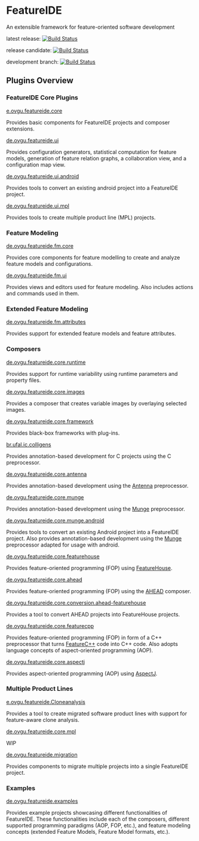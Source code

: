 # FeatureIDE

An extensible framework for feature-oriented software development

latest release:
[![Build Status](https://travis-ci.org/FeatureIDE/FeatureIDE.svg?branch=master)](https://travis-ci.org/FeatureIDE/FeatureIDE)

release candidate:
[![Build Status](https://travis-ci.org/FeatureIDE/FeatureIDE.svg?branch=release3.6)](https://travis-ci.org/FeatureIDE/FeatureIDE)

development branch:
[![Build Status](https://travis-ci.org/FeatureIDE/FeatureIDE.svg?branch=develop)](https://travis-ci.org/FeatureIDE/FeatureIDE)

## Plugins Overview

### FeatureIDE Core Plugins

[e.ovgu.featureide.core](https://github.com/FeatureIDE/FeatureIDE/tree/develop/plugins/de.ovgu.featureide.core)

Provides basic components for FeatureIDE projects and composer extensions.

[de.ovgu.featureide.ui](https://github.com/FeatureIDE/FeatureIDE/tree/develop/plugins/de.ovgu.featureide.ui)

Provides configuration generators, statistical computation for feature models, generation of feature relation graphs, a collaboration view, and a configuration map view.

[de.ovgu.featureide.ui.android](https://github.com/FeatureIDE/FeatureIDE/tree/develop/plugins/de.ovgu.featureide.ui.android)

Provides tools to convert an existing android project into a FeatureIDE project.

[de.ovgu.featureide.ui.mpl](https://github.com/FeatureIDE/FeatureIDE/tree/develop/plugins/de.ovgu.featureide.ui.mpl)

Provides tools to create multiple product line (MPL) projects.

### Feature Modeling

[de.ovgu.featureide.fm.core](https://github.com/FeatureIDE/FeatureIDE/tree/develop/plugins/de.ovgu.featureide.fm.core)

Provides core components for feature modelling to create and analyze feature models and configurations.

[de.ovgu.featureide.fm.ui](https://github.com/FeatureIDE/FeatureIDE/tree/develop/plugins/de.ovgu.featureide.fm.ui)

Provides views and editors used for feature modeling. Also includes actions and commands used in them.

### Extended Feature Modeling

[de.ovgu.featureide.fm.attributes](https://github.com/FeatureIDE/FeatureIDE/tree/develop/plugins/de.ovgu.featureide.attributes/src/de/ovgu/featureide/fm/attributes)

Provides support for extended feature models and feature attributes.

### Composers

[de.ovgu.featureide.core.runtime](https://github.com/FeatureIDE/FeatureIDE/tree/develop/plugins/de.ovgu.featureide.core.runtime)

Provides support for runtime variability using runtime parameters and property files.

[de.ovgu.featureide.core.images](https://github.com/FeatureIDE/FeatureIDE/tree/develop/plugins/de.ovgu.featureide.core.images)

Provides a composer that creates variable images by overlaying selected images.

[de.ovgu.featureide.core.framework](https://github.com/FeatureIDE/FeatureIDE/tree/develop/plugins/de.ovgu.featureide.core.framework)

Provides black-box frameworks with plug-ins.

[br.ufal.ic.colligens](https://github.com/FeatureIDE/FeatureIDE/tree/develop/plugins/br.ufal.ic.colligens)

Provides annotation-based development for C projects using the C preprocessor.

[de.ovgu.featureide.core.antenna](https://github.com/FeatureIDE/FeatureIDE/tree/develop/plugins/de.ovgu.featureide.core.antenna)

Provides annotation-based development using the [Antenna](https://sourceforge.net/projects/antenna/) preprocessor.

[de.ovgu.featureide.core.munge](https://github.com/FeatureIDE/FeatureIDE/tree/develop/plugins/de.ovgu.featureide.core.munge)

Provides annotation-based development using the [Munge](https://github.com/sonatype/munge-maven-plugin) preprocessor.

[de.ovgu.featureide.core.munge.android](https://github.com/FeatureIDE/FeatureIDE/tree/develop/plugins/de.ovgu.featureide.core.munge.android)

Provides tools to convert an existing Android project into a FeatureIDE project. Also provides annotation-based development using the [Munge](https://github.com/sonatype/munge-maven-plugin) preprocessor adapted for usage with android.

[de.ovgu.featureide.core.featurehouse](https://github.com/FeatureIDE/FeatureIDE/tree/develop/plugins/de.ovgu.featureide.core.featurehouse)

Provides feature-oriented programming (FOP) using [FeatureHouse](http://www.fosd.de/fh).

[de.ovgu.featureide.core.ahead](https://github.com/FeatureIDE/FeatureIDE/tree/develop/plugins/de.ovgu.featureide.core.ahead)

Provides feature-oriented programming (FOP) using the [AHEAD](http://www.cs.utexas.edu/users/schwartz/ATS.html) composer.

[de.ovgu.featureide.core.conversion.ahead-featurehouse](https://github.com/FeatureIDE/FeatureIDE/tree/develop/plugins/de.ovgu.featureide.core.conversion.ahead-featurehouse)

Provides a tool to convert AHEAD projects into FeatureHouse projects.

[de.ovgu.featureide.core.featurecpp](https://github.com/FeatureIDE/FeatureIDE/tree/develop/plugins/de.ovgu.featureide.core.featurecpp)

Provides feature-oriented programming (FOP) in form of a C++ preprocessor that turns [FeatureC++](http://wwwiti.cs.uni-magdeburg.de/iti_db/forschung/fop/featurec/) code into C++ code. Also adopts language concepts of aspect-oriented programming (AOP).

[de.ovgu.featureide.core.aspectj](https://github.com/FeatureIDE/FeatureIDE/tree/develop/plugins/de.ovgu.featureide.core.aspectj)

Provides aspect-oriented programming (AOP) using [AspectJ](https://www.eclipse.org/aspectj/).



### Multiple Product Lines

[e.ovgu.featureide.Cloneanalysis](https://github.com/FeatureIDE/FeatureIDE/tree/develop/plugins/de.ovgu.featureide.Cloneanalysis)

Provides a tool to create migrated software product lines with support for feature-aware clone analysis.

[de.ovgu.featureide.core.mpl](https://github.com/FeatureIDE/FeatureIDE/tree/develop/plugins/de.ovgu.featureide.core.mpl)

WIP

[de.ovgu.featureide.migration](https://github.com/FeatureIDE/FeatureIDE/tree/develop/plugins/de.ovgu.featureide.migration)

Provides components to migrate multiple projects into a single FeatureIDE project.


### Examples 

[de.ovgu.featureide.examples](https://github.com/FeatureIDE/FeatureIDE/tree/develop/plugins/de.ovgu.featureide.examples)

Provides example projects showcasing different functionalities of FeatureIDE. These functionalities include each of the composers, different supported programming paradigms (AOP, FOP, etc.), and feature modeling concepts (extended Feature Models, Feature Model formats, etc.).
